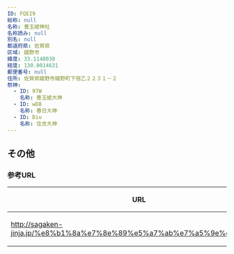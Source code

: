 ```yaml
---
ID: FQEI9
総称: null
名称: 豊玉姫神社
名称読み: null
別名: null
都道府県: 佐賀県
区域: 嬉野市
緯度: 33.1148038
経度: 130.0014631
郵便番号: null
住所: 佐賀県嬉野市嬉野町下宿乙２２３１－２
祭神:
  - ID: 97W
    名称: 豊玉姫大神
  - ID: wD8
    名称: 春日大神
  - ID: Diu
    名称: 住吉大神
---
```


## その他

### 参考URL

| URL                                                                    | 説明   |
| ---------------------------------------------------------------------- | ------ |
| http://sagaken-jinja.jp/%e8%b1%8a%e7%8e%89%e5%a7%ab%e7%a5%9e%e7%a4%be/ | 神社庁 |
